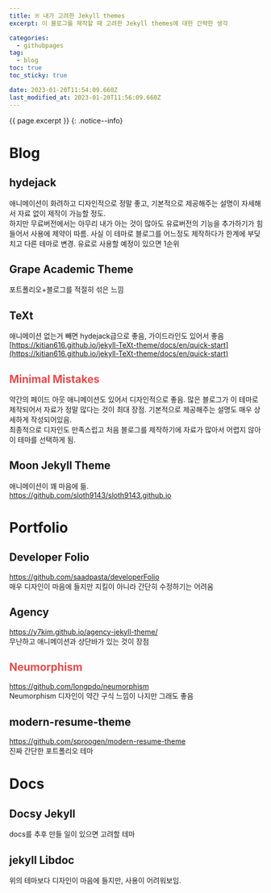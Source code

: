 ```yaml
---
title: ※ 내가 고려한 Jekyll themes
excerpt: 이 블로그를 제작할 때 고려한 Jekyll themes에 대한 간략한 생각

categories:
  - githubpages
tag:
  - blog
toc: true
toc_sticky: true

date: 2023-01-20T11:54:09.660Z
last_modified_at: 2023-01-20T11:56:09.660Z
---
```


{{ page.excerpt }}
{: .notice--info}

# Blog
## hydejack
애니메이션이 화려하고 디자인적으로 정말 좋고, 기본적으로 제공해주는 설명이 자세해서 자료 없이 제작이 가능할 정도. <br>
하지만 무료버전에서는 아무리 내가 아는 것이 많아도 유료버전의 기능을 추가하기가 힘들어서 사용에 제약이 따름. 사실 이 테마로 블로그를 어느정도 제작하다가 한계에 부딪치고 다른 테마로 변경. 유료로 사용할 예정이 있으면 1순위
## Grape Academic Theme
포트폴리오+블로그를 적절히 섞은 느낌
## TeXt
애니메이션 없는거 빼면 hydejack급으로 좋음, 가이드라인도 있어서 좋음 <br>
[https://kitian616.github.io/jekyll-TeXt-theme/docs/en/quick-start](https://kitian616.github.io/jekyll-TeXt-theme/docs/en/quick-start)
<html>
<head>
  <style>
    h2.class {color:#e64a4a}
  </style>
<h2 class="class">Minimal Mistakes</h2>
</head>
</html>
약간의 페이드 아웃 애니메이션도 있어서 디자인적으로 좋음. 많은 블로그가 이 테마로 제작되어서 자료가 정말 많다는 것이 최대 장점. 기본적으로 제공해주는 설명도 매우 상세하게 작성되어있음.<br>
최종적으로 디자인도 만족스럽고 처음 블로그를 제작하기에 자료가 많아서 어렵지 않아 이 테마를 선택하게 됨.

## Moon Jekyll Theme
애니메이션이 꽤 마음에 듦. <br>
<https://github.com/sloth9143/sloth9143.github.io>

# Portfolio
## Developer Folio
<https://github.com/saadpasta/developerFolio> <br>
매우 디자인이 마음에 들지만 지킬이 아니라 간단히 수정하기는 어려움

## Agency
<https://y7kim.github.io/agency-jekyll-theme/> <br>
무난하고 애니메이션과 상단바가 있는 것이 장점

<html>
<head>
  <style>
    h2.class {color:#e64a4a}
  </style>
<h2 class="class">Neumorphism</h2>
</head>
</html>

<https://github.com/longpdo/neumorphism> <br>
Neumorphism 디자인이 약간 구식 느낌이 나지만 그래도 좋음

## modern-resume-theme
<https://github.com/sproogen/modern-resume-theme> <br>
진짜 간단한 포트폴리오 테마

# Docs
## Docsy Jekyll
docs를 추후 만들 일이 있으면 고려할 테마
## jekyll Libdoc
위의 테마보다 디자인이 마음에 들지만, 사용이 어려워보임.

